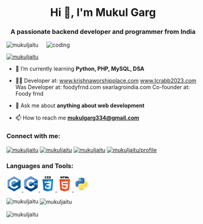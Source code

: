 <h1 align="center">Hi 👋, I'm Mukul Garg</h1>
<h3 align="center">A passionate backend developer and programmer from India</h3>
<img align="right" alt="coding" width="400" src="https://camo.githubusercontent.com/5ddf73ad3a205111cf8c686f687fc216c2946a75005718c8da5b837ad9de78c9/68747470733a2f2f7468756d62732e6766796361742e636f6d2f4576696c4e657874446576696c666973682d736d616c6c2e676966">
<p align="left"> <img src="https://komarev.com/ghpvc/?username=mukuljaitu&label=Profile%20views&color=0e75b6&style=flat" alt="mukuljaitu" /> </p>

<p align="left"> <a href="https://twitter.com/mukuljaitu" target="blank"><img src="https://img.shields.io/twitter/follow/mukuljaitu?logo=twitter&style=for-the-badge" alt="mukuljaitu" /></a> </p>

- 🌱 I’m currently learning **Python, PHP, MySQL, DSA**

- 🧑‍💻 Developer at:
  www.krishnaworshipplace.com
  www.Icrabb2023.com
  Was Developer at:
  foodyfrnd.com
  searlagroindia.com
  Co-founder at:
  Foody frnd

- 💬 Ask me about **anything about web development**

- 📫 How to reach me **mukulgarg334@gmail.com**

<h3 align="left">Connect with me:</h3>
<p align="left">
<a href="https://twitter.com/mukuljaitu" target="blank"><img align="center" src="https://raw.githubusercontent.com/rahuldkjain/github-profile-readme-generator/master/src/images/icons/Social/twitter.svg" alt="mukuljaitu" height="30" width="40" /></a>
<a href="https://fb.com/mukuljaitu" target="blank"><img align="center" src="https://raw.githubusercontent.com/rahuldkjain/github-profile-readme-generator/master/src/images/icons/Social/facebook.svg" alt="mukuljaitu" height="30" width="40" /></a>
<a href="https://instagram.com/mukuljaitu" target="blank"><img align="center" src="https://raw.githubusercontent.com/rahuldkjain/github-profile-readme-generator/master/src/images/icons/Social/instagram.svg" alt="mukuljaitu" height="30" width="40" /></a>
<a href="https://auth.geeksforgeeks.org/user/mukuljaitu/profile" target="blank"><img align="center" src="https://raw.githubusercontent.com/rahuldkjain/github-profile-readme-generator/master/src/images/icons/Social/geeks-for-geeks.svg" alt="mukuljaitu/profile" height="30" width="40" /></a>
</p>

<h3 align="left">Languages and Tools:</h3>
<p align="left"> <a href="https://www.cprogramming.com/" target="_blank" rel="noreferrer"> <img src="https://raw.githubusercontent.com/devicons/devicon/master/icons/c/c-original.svg" alt="c" width="40" height="40"/> </a> <a href="https://www.w3schools.com/cpp/" target="_blank" rel="noreferrer"> <img src="https://raw.githubusercontent.com/devicons/devicon/master/icons/cplusplus/cplusplus-original.svg" alt="cplusplus" width="40" height="40"/> </a> <a href="https://www.w3schools.com/css/" target="_blank" rel="noreferrer"> <img src="https://raw.githubusercontent.com/devicons/devicon/master/icons/css3/css3-original-wordmark.svg" alt="css3" width="40" height="40"/> </a> <a href="https://www.w3.org/html/" target="_blank" rel="noreferrer"> <img src="https://raw.githubusercontent.com/devicons/devicon/master/icons/html5/html5-original-wordmark.svg" alt="html5" width="40" height="40"/> </a> <a href="https://www.python.org" target="_blank" rel="noreferrer"> <img src="https://raw.githubusercontent.com/devicons/devicon/master/icons/python/python-original.svg" alt="python" width="40" height="40"/> </a> </p>

<p><img align="left" src="https://github-readme-stats.vercel.app/api/top-langs?username=mukuljaitu&show_icons=true&locale=en&layout=compact" alt="mukuljaitu" /></p>

<p>&nbsp;<img align="center" src="https://github-readme-stats.vercel.app/api?username=mukuljaitu&show_icons=true&locale=en" alt="mukuljaitu" /></p>

<p><img align="center" src="https://github-readme-streak-stats.herokuapp.com/?user=mukuljaitu&" alt="mukuljaitu" /></p>
